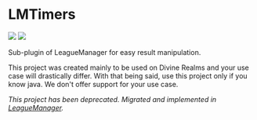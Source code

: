 # LMTimers
![](https://img.shields.io/github/license/DivineRealms/LMTimers.svg) ![](https://img.shields.io/github/issues/DivineRealms/LMTimers) 

Sub-plugin of LeagueManager for easy result manipulation.

This project was created mainly to be used on Divine Realms and your use case will drastically differ. With that being said, use this project only if you know java. We don't offer support for your use case.

*This project has been deprecated. Migrated and implemented in [LeagueManager](https://github.com/DivineRealms/LeagueManager).*